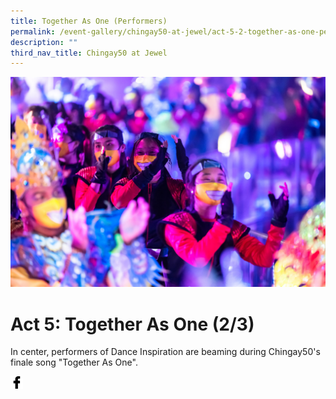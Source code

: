 ```yaml
---
title: Together As One (Performers)
permalink: /event-gallery/chingay50-at-jewel/act-5-2-together-as-one-performers/
description: ""
third_nav_title: Chingay50 at Jewel
---
```

![Act 5.2: Together As One (Performers)](/images/Event%20Gallery/Chingay50%20at%20Jewel/Act%205%202%20Finale-01.jpg)

# **Act 5: Together As One (2/3)**
In center, performers of Dance Inspiration are beaming during Chingay50's finale song "Together As One".

<a href="http://www.facebook.com/sharer.php?u=http://www.chingay.gov.sg/image/event-gallery/act-5-2-together-as-one-(performers)" style="float:left;">
	<img src="/images/facebook.png" style="width:auto;height:20px;">
</a>